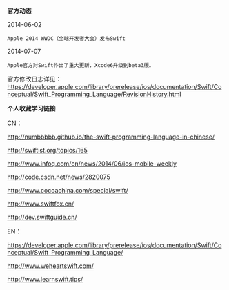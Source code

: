 **官方动态**

2014-06-02

	Apple 2014 WWDC（全球开发者大会）发布Swift

2014-07-07

	Apple官方对Swift作出了重大更新，Xcode6升级到beta3版。

官方修改日志详见：<a href="https://developer.apple.com/library/prerelease/ios/documentation/Swift/Conceptual/Swift_Programming_Language/RevisionHistory.html">https://developer.apple.com/library/prerelease/ios/documentation/Swift/Conceptual/Swift_Programming_Language/RevisionHistory.html</a>


**个人收藏学习链接**

CN：

<a href="http://numbbbbb.github.io/the-swift-programming-language-in-chinese/">http://numbbbbb.github.io/the-swift-programming-language-in-chinese/</a>

<a href="http://swiftist.org/topics/165">http://swiftist.org/topics/165</a>

<a href="http://www.infoq.com/cn/news/2014/06/ios-mobile-weekly">http://www.infoq.com/cn/news/2014/06/ios-mobile-weekly</a>

<a href="http://code.csdn.net/news/2820075">http://code.csdn.net/news/2820075</a>

<a href="http://www.cocoachina.com/special/swift/">http://www.cocoachina.com/special/swift/</a>

<a href="http://www.swiftfox.cn/">http://www.swiftfox.cn/</a>

<a href="http://dev.swiftguide.cn/">http://dev.swiftguide.cn/</a>

EN：

<a href="https://developer.apple.com/library/prerelease/ios/documentation/Swift/Conceptual/Swift_Programming_Language/">https://developer.apple.com/library/prerelease/ios/documentation/Swift/Conceptual/Swift_Programming_Language/</a>

<a href="http://www.weheartswift.com/">http://www.weheartswift.com/</a>

<a href="http://www.learnswift.tips">http://www.learnswift.tips/</a>

